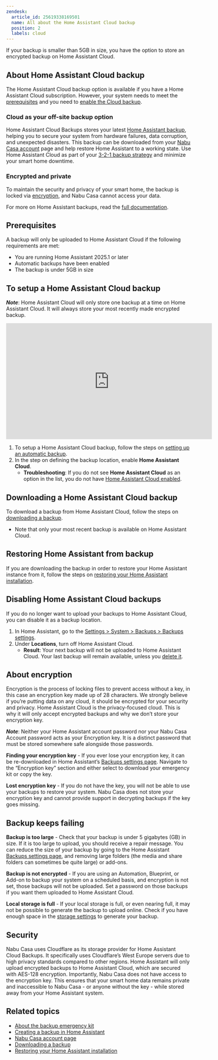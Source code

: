 ```yaml
---
zendesk:
  article_id: 25619338169501
  name: All about the Home Assistant Cloud backup
  position: 2
  labels: cloud
---
```


If your backup is smaller than 5GB in size, you have the option to store an encrypted backup on Home Assistant Cloud.

## About Home Assistant Cloud backup

The Home Assistant Cloud backup option is available if you have a Home Assistant Cloud subscription. However, your system needs to meet the [prerequisites](#prerequisites) and you need to [enable the Cloud backup](#to-enable-automated-backups).

### Cloud as your off-site backup option

Home Assistant Cloud Backups stores your latest [Home Assistant backup](https://www.home-assistant.io/common-tasks/general/#backups), helping you to secure your system from hardware failures, data corruption, and unexpected disasters. This backup can be downloaded from your [Nabu Casa account](https://account.nabucasa.com/) page and help restore Home Assistant to a working state. Use Home Assistant Cloud as part of your [3-2-1 backup strategy](https://www.home-assistant.io/blog/2025/01/03/3-2-1-backup/) and minimize your smart home downtime.

### Encrypted and private

To maintain the security and privacy of your smart home, the backup is locked via [encryption](https://www.home-assistant.io/more-info/backup-emergency-kit/), and Nabu Casa cannot access your data.

For more on Home Assistant backups, read the [full documentation](https://www.home-assistant.io/common-tasks/general/#backups).

## Prerequisites

A backup will only be uploaded to Home Assistant Cloud if the following requirements are met:

- You are running Home Assistant 2025.1 or later
- Automatic backups have been enabled
- The backup is under 5GB in size

## To setup a Home Assistant Cloud backup

**_Note_**: Home Assistant Cloud will only store one backup at a time on Home Assistant Cloud. It will always store your most recently made encrypted backup.

<div class='videoWrapper'>
<iframe width="560" height="315" src="https://www.youtube.com/embed/nSSkMVBqChM" frameborder="0" allow="accelerometer; autoplay; encrypted-media; gyroscope; picture-in-picture" allowfullscreen></iframe>
</div>

1. To setup a Home Assistant Cloud backup, follow the steps on [setting up an automatic backup](/common-tasks/general/#setting-up-an-automatic-backup-process).
2. In the step on defining the backup location, enable **Home Assistant Cloud**.
   - **Troubleshooting**: If you do not see **Home Assistant Cloud** as an option in the list, you do not have [Home Assistant Cloud enabled](/hc/en-us/articles/25649130769949).

## Downloading a Home Assistant Cloud backup

To download a backup from Home Assistant Cloud, follow the steps on [downloading a backup](https://www.home-assistant.io/common-tasks/general/#downloading-a-backup-from-home-assistant-cloud).

- Note that only your most recent backup is available on Home Assistant Cloud.

## Restoring Home Assistant from backup

If you are downloading the backup in order to restore your Home Assistant instance from it, follow the steps on [restoring your Home Assistant installation](https://www.home-assistant.io/common-tasks/general/#restoring-a-backup).

## Disabling Home Assistant Cloud backups

If you do no longer want to upload your backups to Home Assistant Cloud, you can disable it as a backup location.

1. In Home Assistant, go to  the [Settings > System > Backups > Backups settings](https://my.home-assistant.io/redirect/backup_config/).
2. Under **Locations**, turn off Home Assistant Cloud.
   - **Result**: Your next backup will not be uploaded to Home Assistant Cloud. Your last backup will remain available, unless you [delete it](/common-tasks/general/#deleting-obsolete-backups).

## About encryption

Encryption is the process of locking files to prevent access without a key, in this case an encryption key made up of 28 characters. We strongly believe if you’re putting data on any cloud, it should be encrypted for your security and privacy. Home Assistant Cloud is the privacy-focused cloud. This is why it will only accept encrypted backups and why we don’t store your encryption key.

**_Note_**: Neither your Home Assistant account password nor your Nabu Casa Account password acts as your Encryption key. It is a distinct password that must be stored somewhere safe alongside those passwords.

**Finding your encryption key** - If you ever lose your encryption key, it can be re-downloaded in Home Assistant’s [Backups settings page](https://my.home-assistant.io/redirect/backup_config/). Navigate to the “Encryption key” section and either select to download your emergency kit or copy the key.

**Lost encryption key** - If you do not have the key, you will not be able to use your backups to restore your system. Nabu Casa does not store your encryption key and cannot provide support in decrypting backups if the key goes missing.

## Backup keeps failing

**Backup is too large** - Check that your backup is under 5 gigabytes (GB) in size. If it is too large to upload, you should receive a repair message. You can reduce the size of your backup by going to the Home Assistant [Backups settings page](https://my.home-assistant.io/redirect/backup_config/), and removing large folders (the media and share folders can sometimes be quite large) or add-ons.

**Backup is not encrypted** - If you are using an Automation, Blueprint, or Add-on to backup your system on a scheduled basis, and encryption is not set, those backups will not be uploaded. Set a password on those backups if you want them uploaded to Home Assistant Cloud.

**Local storage is full** - If your local storage is full, or even nearing full, it may not be possible to generate the backup to upload online. Check if you have enough space in the [storage settings](https://my.home-assistant.io/redirect/storage/) to generate your backup.

## Security

Nabu Casa uses Cloudflare as its storage provider for Home Assistant Cloud Backups. It specifically uses Cloudflare’s West Europe servers due to high privacy standards compared to other regions. Home Assistant will only upload encrypted backups to Home Assistant Cloud, which are secured with AES-128 encryption. Importantly, Nabu Casa does not have access to the encryption key. This ensures that your smart home data remains private and inaccessible to Nabu Casa - or anyone without the key - while stored away from your Home Assistant system.

## Related topics

- [About the backup emergency kit](https://www.home-assistant.io/more-info/backup-emergency-kit/)
- [Creating a backup in Home Assistant](https://www.home-assistant.io/common-tasks/general/#backups)
- [Nabu Casa account page](https://account.nabucasa.com/)
- [Downloading a backup](https://www.home-assistant.io/common-tasks/general/#downloading-a-backup-from-home-assistant-cloud)
- [Restoring your Home Assistant installation](https://www.home-assistant.io/common-tasks/general/#restoring-a-backup)